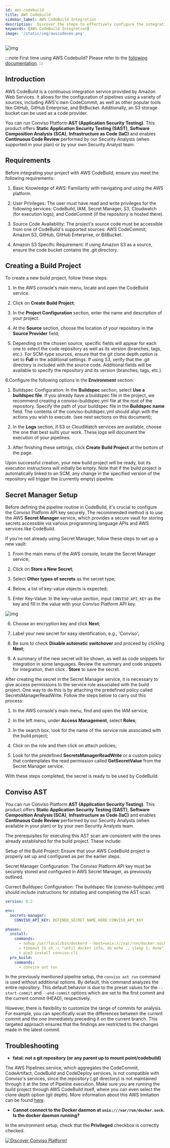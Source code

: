 ```yaml
---
id: aws-codebuild
title: AWS Codebuild
sidebar_label: AWS CodeBuild Integration
description:  Discover the steps to effectively configure the integration of AWS CodeBuild with the Conviso Platform. This guide will walk you through integrating your development pipeline with Conviso. By linking AWS CodeBuild with Conviso, you'll be able to incorporate security analysis directly into your continuous integration/continuous delivery (CI/CD) workflow, enhancing the security and efficiency of your development projects..
keywords: [AWS CodeBuild Integration]
image: '/static/img/awscodeseo.png'
---
```



<div style={{textAlign: 'center'}}>


![img](../../static/img/aws-codebuild.png  "AWS Codebuild.")


</div>


:::note
First time using AWS Codebuild? Please refer to the [following documentation](https://docs.aws.amazon.com/codebuild/). 
:::


## Introduction


AWS CodeBuild is a continuous integration service provided by Amazon Web Services. It allows for the configuration of pipelines using a variety of sources, including AWS's own CodeCommit, as well as other popular tools like GitHub, GitHub Enterprise, and BitBucket. Additionally, an S3 storage bucket can be used as a code provider.



You can run Conviso Platform **AST (Application Security Testing)**. This product offers **Static Application Security Testing (SAST)**, **Software Composition Analysis (SCA)**, **Infrastructure as Code (IaC)** and enables **Continuous Code Review** performed by our Security Analysts (when supported in your plan) or by your own Security Analyst team.


## Requirements


Before integrating your project with AWS CodeBuild, ensure you meet the following requirements:


1. Basic Knowledge of AWS: Familiarity with navigating and using the AWS platform.


2. User Privileges: The user must have read and write privileges for the following services: CodeBuild, IAM, Secret Manager, S3, Cloudwatch (for execution logs), and CodeCommit (if the repository is hosted there).


3. Source Code Availability: The project's source code must be accessible from one of CodeBuild's supported sources: AWS CodeCommit, Amazon S3, GitHub, GitHub Enterprise, or BitBucket.


4. Amazon S3 Specific Requirement: If using Amazon S3 as a source, ensure the code bucket contains the .git directory.


## Creating a Build Project


To create a new build project, follow these steps:


1. In the AWS console's main menu, locate and open the CodeBuild service.


2. Click on **Create Build Project**;


3. In the **Project Configuration** section, enter the name and description of your project.


4. At the **Source** section, choose the location of your repository in the **Source Provider** field;


5. Depending on the chosen source, specific fields will appear for each one to select the code repository as well as its version (branches, tags, etc.). For SCM-type sources, ensure that the git clone depth option is set to **Full** in the additional settings. If using S3, verify that the .git directory is included with the source code. Additional fields will be available to specify the repository and its version (branches, tags, etc.).


6.Configure the following options in the **Environment** section:


   1. Buildspec Configuration: In the **Buildspec** section, select **Use a buildspec file**. If you already have a buildspec file in the project, we recommend creating a conviso-buildspec.yml file at the root of the repository. Specify the path of your buildspec file in the  **Buildspec name** field. The contents of the conviso-buildspec.yml should align with the actions you wish to execute. (see next sections on this document);


   2. In the **Logs** section, if S3 or CloudWatch services are available, choose the one that best suits your work. These logs will document the execution of your pipelines.


   3. After finishing these settings, click **Create Build Project** at the bottom of the page.


Upon successful creation, your new build project will be ready, but its execution instructions will initially be empty. Note that if the build project is automatically linked to an SCM, any change in the specified version of the repository will trigger the (currently empty) pipeline.


## Secret Manager Setup


Before defining the pipeline routine in CodeBuild, it's crucial to configure the Conviso Platform API key securely. The recommended method is to use the AWS **Secret Manager** service, which provides a secure vault for storing secrets accessible via various programming language APIs and AWS services like CodeBuild.


If you're not already using Secret Manager, follow these steps to set up a new vault:


1. From the main menu of the AWS console, locate the Secret Manager service;


2. Click on **Store a New Secret**;


3. Select **Other types of secrets** as the secret type;


4. Below, a list of key-value objects is expected;


5. Enter Key-Value: In the key-value section, input  ```CONVISO_API_KEY``` as the key and fill in the value with your Conviso Platform API key. 

<div style={{textAlign: 'center'}}>

![img](../../static/img/generate-api-key.png)

</div>


6. Choose an encryption key and click **Next**;


7. Label your new secret for easy identification, e.g., 'Conviso';


8. Be sure to check **Disable automatic switchover** and proceed by clicking  **Next**;


9. A summary of the new secret will be shown, as well as code snippets for integration in some languages. Review the summary and code snippets for integration, then click . **Store** to save the secret.


After creating the secret in the Secret Manager service, it is necessary to give access permissions to the service role associated with the build project. One way to do this is by attaching the predefined policy called SecretsManagerReadWrite. Follow the steps below to carry out this process:


1. In the AWS console's main menu, find and open the IAM service;


2. In the left menu, under **Access Management**, select **Roles**;


3. In the search box, look for the name of the service role associated with the build project;


4. Click on the role and then click on attach policies;


5. Look for the predefined **SecretsManagerReadWrite** or a custom policy that contemplates the read permission called **GetSecretValue** from the Secret Manager service.


With these steps completed, the secret is ready to be used by CodeBuild.



## Conviso AST

You can run Conviso Platform **AST (Application Security Testing)**. This product offers **Static Application Security Testing (SAST)**, **Software Composition Analysis (SCA)**, **Infrastructure as Code (IaC)** and enables **Continuous Code Review** performed by our Security Analysts (when available in your plan) or by your own Security Analysts team.

The prerequisites for executing this AST scan are consistent with the ones already established for the build project. These include:


Setup of the Build Project: Ensure that your AWS CodeBuild project is properly set up and configured as per the earlier steps.


Secret Manager Configuration: The Conviso Platform API key must be securely stored and configured in AWS Secret Manager, as previously outlined.


Correct Buildspec Configuration: The buildspec file (conviso-buildspec.yml) should include instructions for initiating and completing the AST scan.




```yml
version: 0.2

env:
  secrets-manager:
    CONVISO_API_KEY: DEFINED_SECRET_NAME_HERE:CONVISO_API_KEY

phases:
  install:
    commands:
      - nohup /usr/local/bin/dockerd --host=unix:///var/run/docker.sock --host=tcp://127.0.0.1:2375 --storage-driver=overlay2&
      - timeout 15 sh -c "until docker info; do echo .; sleep 1; done"
      - pip3 install conviso-cli
  pre_build:
    commands:
      - conviso ast run
```


In the previously mentioned pipeline setup, the ```conviso ast run``` command is used without additional options. By default, this command analyzes the entire repository. This default behavior is due to the preset values for the ```--start-commit``` and ```--end-commit``` options which are set to the first commit and the current commit (HEAD), respectively.


However, there is flexibility to customize the range of commits for analysis. For example, you can specifically scan the differences between the current commit and the one immediately preceding it on the current branch. This targeted approach ensures that the findings are restricted to the changes made in the latest commit.



## Troubleshooting


* **fatal: not a git repository (or any parent up to mount point/codebuild)**


The AWS Pipelines service, which aggregates the CodeCommit, CodeArtifact, CodeBuild and CodeDeploy services, is not compatible with Conviso's services, since the repository (.git directory) is not maintained through it at the time of Pipeline execution. Make sure you are running the build project through AWS CodeBuild itself, where you can even select the clone depth option (git depth). More information about this AWS limitation can be found [here](https://forums.aws.amazon.com/thread.jspa?threadID=248267).


* **Cannot connect to the Docker daemon at ```unix:///var/run/docker.sock```. Is the docker daemon running?**


In the environment setup, check that the **Privileged** checkbox is correctly checked.


[![Discover Conviso Platform!](https://no-cache.hubspot.com/cta/default/5613826/interactive-125788977029.png)](https://cta-service-cms2.hubspot.com/web-interactives/public/v1/track/redirect?encryptedPayload=AVxigLKtcWzoFbzpyImNNQsXC9S54LjJuklwM39zNd7hvSoR%2FVTX%2FXjNdqdcIIDaZwGiNwYii5hXwRR06puch8xINMyL3EXxTMuSG8Le9if9juV3u%2F%2BX%2FCKsCZN1tLpW39gGnNpiLedq%2BrrfmYxgh8G%2BTcRBEWaKasQ%3D&webInteractiveContentId=125788977029&portalId=5613826)

